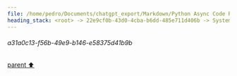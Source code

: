 ```yaml
---
file: /home/pedro/Documents/chatgpt_export/Markdown/Python Async Code Review.md
heading_stack: <root> -> 22e9cf0b-43d0-4cba-b6dd-485e711d406b -> System -> 8c4249b6-2feb-4974-82e2-5202ef7ebb86 -> System -> aaa255dc-4cd2-4201-aa1b-3acbcd5264eb -> User -> 010bb377-54fe-4294-993d-db25e5599734 -> Assistant -> Main Components: -> Some Points to Consider: -> aaa2d4ed-07b8-4361-b256-cd31a20ad6aa -> User -> 92304192-39de-46c9-a2fc-b0c0599329f9 -> System -> a9ae2de4-9804-429a-8d65-f970d87d1ae4 -> Assistant -> aaa2df94-6e04-4e19-a4d7-023d418623b1 -> User -> 0ce78417-20a9-4e6e-adf2-455f05313870 -> Assistant -> aaa21f59-e6e0-44a7-886b-fb6c51ce0f15 -> User -> a31a0c13-f56b-49e9-b146-e58375d41b9b
---
```

###### a31a0c13-f56b-49e9-b146-e58375d41b9b
[parent ⬆️](#aaa21f59-e6e0-44a7-886b-fb6c51ce0f15)
